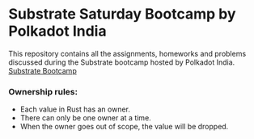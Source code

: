 # Substrate Saturday Bootcamp by Polkadot India

This repository contains all the assignments, homeworks and problems discussed during the Substrate bootcamp hosted by Polkadot India.
[Substrate Bootcamp](https://lu.ma/ss2?tk=OzHtWq&utm_source=newsletter&utm_medium=sendy)


### Ownership rules:
* Each value in Rust has an owner.
* There can only be one owner at a time.
* When the owner goes out of scope, the value will be dropped.